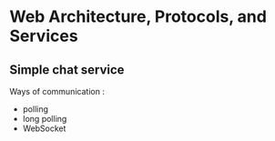 # Web Architecture, Protocols, and Services

## Simple chat service
Ways of communication :
  - polling
  - long polling
  - WebSocket

